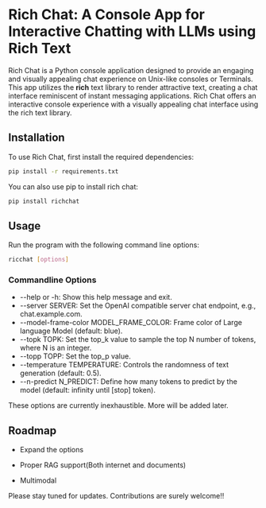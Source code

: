# Rich Chat: A Console App for Interactive Chatting with LLMs using Rich Text

Rich Chat is a Python console application designed to provide an engaging and visually appealing chat experience on Unix-like consoles or Terminals. This app utilizes the **rich** text library to render attractive text, creating a chat interface reminiscent of instant messaging applications.
Rich Chat offers an interactive console experience with a visually appealing chat interface using the rich text library.

## Installation

To use Rich Chat, first install the required dependencies:

```bash
pip install -r requirements.txt
```

You can also use pip to install rich chat:

```bash
pip install richchat
```

## Usage

Run the program with the following command line options:

```bash
ricchat [options] 
```

### Commandline Options
* --help or -h: Show this help message and exit.
* --server SERVER: Set the OpenAI compatible server chat endpoint, e.g., chat.example.com.
* --model-frame-color MODEL_FRAME_COLOR: Frame color of Large language Model (default: blue).
* --topk TOPK: Set the top_k value to sample the top N number of tokens, where N is an integer.
* --topp TOPP: Set the top_p value.
* --temperature TEMPERATURE: Controls the randomness of text generation (default: 0.5).
* --n-predict N_PREDICT: Define how many tokens to predict by the model (default: infinity until [stop] token).

These options are currently inexhaustible. More will be added later.

## Roadmap

- Expand the options

- Proper RAG support(Both internet and documents)

- Multimodal

Please stay tuned for updates. 
Contributions are surely welcome!!